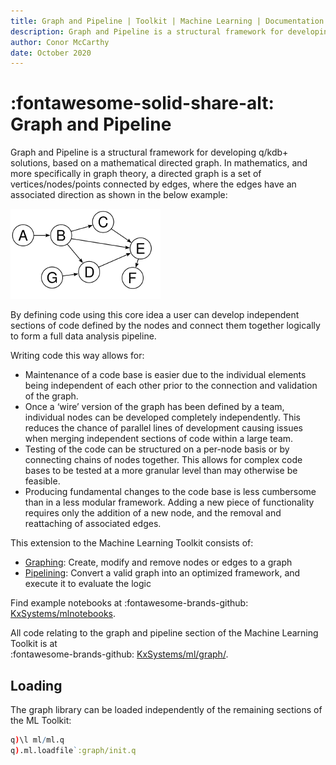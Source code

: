 ```yaml
---
title: Graph and Pipeline | Toolkit | Machine Learning | Documentation for kdb+ and q
description: Graph and Pipeline is a structural framework for developing q/kdb+ solutions, based on a mathematical directed graph.
author: Conor McCarthy
date: October 2020
---
```

# :fontawesome-solid-share-alt: Graph and Pipeline





Graph and Pipeline is a structural framework for developing q/kdb+ solutions, based on a mathematical directed graph. In mathematics, and more specifically in graph theory, a directed graph is a set of vertices/nodes/points connected by edges, where the edges have an associated direction as shown in the below example:

![Directed graph](imgs/directed_graph.png) 

By defining code using this core idea a user can develop independent sections of code defined by the nodes and connect them together logically to form a full data analysis pipeline. 

Writing code this way allows for:

-   Maintenance of a code base is easier due to the individual elements being independent of each other prior to the connection and validation of the graph. 
-   Once a ‘wire’ version of the graph has been defined by a team, individual nodes can be developed completely independently. This reduces the chance of parallel lines of development causing issues when merging independent sections of code within a large team.
-   Testing of the code can be structured on a per-node basis or by connecting chains of nodes together. This allows for complex code bases to be tested at a more granular level than may otherwise be feasible.
-   Producing fundamental changes to the code base is less cumbersome than in a less modular framework. Adding a new piece of functionality requires only the addition of a new node, and the removal and reattaching of associated edges.

This extension to the Machine Learning Toolkit consists of:

-   [Graphing](graph.md): Create, modify and remove nodes or edges to a graph
-   [Pipelining](pipeline.md): Convert a valid graph into an optimized framework, and execute it to evaluate the logic

Find example notebooks at
:fontawesome-brands-github:
[KxSystems/mlnotebooks](https://github.com/kxsystems/mlnotebooks).

All code relating to the graph and pipeline section of the Machine Learning Toolkit is at
<br>
:fontawesome-brands-github:
[KxSystems/ml/graph/](https://github.com/kxsystems/ml/graph).


## Loading

The graph library can be loaded independently of the remaining sections of the ML Toolkit:

```q
q)\l ml/ml.q
q).ml.loadfile`:graph/init.q
```
